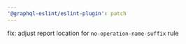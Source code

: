 ```yaml
---
'@graphql-eslint/eslint-plugin': patch
---
```


fix: adjust report location for `no-operation-name-suffix` rule
